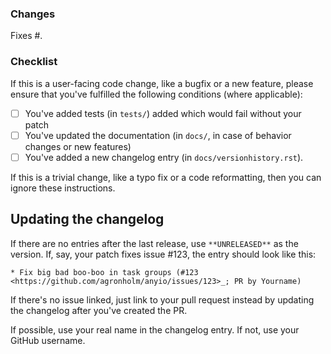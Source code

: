<!-- Thank you for your contribution! -->
### Changes

Fixes #. <!-- Provide issue number if exists -->

<!-- Please give a short brief about these changes. -->

### Checklist

If this is a user-facing code change, like a bugfix or a new feature, please ensure that
you've fulfilled the following conditions (where applicable):

- [ ] You've added tests (in `tests/`) added which would fail without your patch
- [ ] You've updated the documentation (in `docs/`, in case of behavior changes or new
features)
- [ ] You've added a new changelog entry (in `docs/versionhistory.rst`).

If this is a trivial change, like a typo fix or a code reformatting, then you can ignore
these instructions.

## Updating the changelog

If there are no entries after the last release, use `**UNRELEASED**` as the version.
If, say, your patch fixes issue #123, the entry should look like this:

`* Fix big bad boo-boo in task groups (#123
<https://github.com/agronholm/anyio/issues/123>_; PR by Yourname)`

If there's no issue linked, just link to your pull request instead by updating the
changelog after you've created the PR.

If possible, use your real name in the changelog entry. If not, use your GitHub
username.
